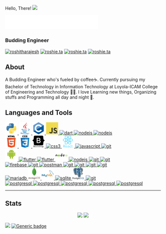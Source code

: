 <p align="left">
   Hello, There!  <img src="https://raw.githubusercontent.com/MindLaborDev/MindLaborDev/master/wave.gif" width="30">
</p>

<div align="left">
 <a href="https://roshita.vercel.app/"><img src="title.svg" width="300" alt="I'm Roshita"></a>
  <h3> Budding Engineer </h3>
</div>
<a href="https://www.linkedin.com/in/roshitha-r/" target="blank"><img align="center" src="https://raw.githubusercontent.com/rahuldkjain/github-profile-readme-generator/master/src/images/icons/Social/linked-in-alt.svg" alt="roshitharajesh" height="20" width="20" /></a>
<a href="https://instagram.com/roshie.ta" target="blank"><img align="center" src="https://raw.githubusercontent.com/rahuldkjain/github-profile-readme-generator/master/src/images/icons/Social/instagram.svg" alt="roshie.ta" height="20" width="30" /></a>
<a href=https://twitter.com/roshie_ta" target="blank"><img align="center" src="https://user-images.githubusercontent.com/67852344/177448584-61683f48-eef2-4c55-b33b-de7f4ffd1e86.png" alt="roshie.ta" height="35" width="35" /></a>
<a href="https://github.com/roshie" target="blank"><img align="center" src="https://user-images.githubusercontent.com/67852344/176813965-043bfaf6-2e50-44e3-bd15-a30c143c78b8.png" alt="roshie.ta" height="20" width="20" /></a>

## About

A Budding Engineer who's fueled by coffee☕. Currently pursuing my Bachelor of Technology in Information Technology at Loyola-ICAM College of Engineering and Technology 👩‍🎓. I love Learning new things, Organizing stuffs and Programming all day and night 🌛.

## Languages and Tools

<p align="left"> 
<a href="https://www.python.org" target="_blank"> <img src="https://raw.githubusercontent.com/devicons/devicon/master/icons/python/python-original.svg" alt="python" width="40" height="40"/> </a> 
<a href="https://www.java.com" target="_blank"> <img src="https://raw.githubusercontent.com/devicons/devicon/master/icons/java/java-original.svg" alt="java" width="40" height="40"/> </a> 
<a href="https://www.cprogramming.com/" target="_blank"> <img src="https://raw.githubusercontent.com/devicons/devicon/master/icons/c/c-original.svg" alt="c" width="40" height="40"/> </a> 
<a href="https://developer.mozilla.org/en-US/docs/Web/JavaScript" target="_blank"> <img src="https://raw.githubusercontent.com/devicons/devicon/master/icons/javascript/javascript-original.svg" alt="javascript" width="40" height="40"/> </a> 
<a href="https://dart.dev" target="_blank"> <img src="https://www.vectorlogo.zone/logos/dartlang/dartlang-icon.svg" alt="dart" width="40" height="40"/> </a>
<a href="https://www.typescriptlang.org" target="_blank"> <img src="https://user-images.githubusercontent.com/67852344/176737805-3bd55a64-03a8-46a2-9378-6cc4e6da7904.png" alt="nodejs" width="40" height="40"/> </a>
<a href="https://nodejs.org" target="_blank"> <img src="https://user-images.githubusercontent.com/67852344/176846270-433bd5d2-d937-4e0c-91f0-ec930ab51ecf.png" alt="nodejs" width="40" height="30"/> </a> 

<br>
<a href="https://www.w3.org/html/" target="_blank"> <img src="https://raw.githubusercontent.com/devicons/devicon/master/icons/html5/html5-original-wordmark.svg" alt="html5" width="40" height="40"/> </a> 
<a href="https://www.w3schools.com/css/" target="_blank"> <img src="https://raw.githubusercontent.com/devicons/devicon/master/icons/css3/css3-original-wordmark.svg" alt="css3" width="40" height="40"/> </a> 
<a href="https://getbootstrap.com" target="_blank"> <img src="https://raw.githubusercontent.com/devicons/devicon/master/icons/bootstrap/bootstrap-plain-wordmark.svg" alt="bootstrap" width="40" height="40"/> </a>
<a href="https://www.w3schools.com/css/" target="_blank"> <img src="https://user-images.githubusercontent.com/67852344/176736458-2b1f630a-8a14-4ab6-b93f-89a49051d026.png" alt="css3" width="40" height="40"/> </a> <a href="https://reactjs.org/" target="_blank"> <img src="https://raw.githubusercontent.com/devicons/devicon/master/icons/react/react-original-wordmark.svg" alt="react" width="40" height="40"/> </a>  
<a href="https://developer.mozilla.org/en-US/docs/Web/JavaScript" target="_blank"> <img src="https://user-images.githubusercontent.com/67852344/176737022-e8e2ad11-0bef-4635-889d-7fa0f05c1d41.png" alt="javascript" width="40" height="40"/> </a> 
<a href="https://git-scm.com/" target="_blank"> <img src="https://user-images.githubusercontent.com/67852344/176738819-f64b269f-18ae-46af-ae78-2bbdf0710c60.png" alt="git" width="40" height="40"/> </a> 
<br>
<a href="https://developer.android.com" target="_blank"> <img src="https://raw.githubusercontent.com/devicons/devicon/master/icons/android/android-original-wordmark.svg" alt="android" width="40" height="40"/> </a> 
<a href="https://flutter.dev" target="_blank"> <img src="https://www.vectorlogo.zone/logos/flutterio/flutterio-icon.svg" alt="flutter" width="40" height="40"/> </a>
<a href="https://reactnative.dev" target="_blank"> <img src="https://user-images.githubusercontent.com/67852344/176849078-505278fa-5b6b-4fb9-b1c5-6f1ca768313f.png" alt="flutter" width="40" height="40"/> </a>
<a href="https://nodejs.org" target="_blank"> <img src="https://raw.githubusercontent.com/devicons/devicon/master/icons/nodejs/nodejs-original-wordmark.svg" alt="nodejs" width="40" height="40"/> </a> 
<a href="https://nodejs.org" target="_blank"> <img src="https://user-images.githubusercontent.com/67852344/176846869-c30ae859-5b12-454e-b650-f6d1c510dbd4.png" alt="nodejs" width="40" height="40"/> </a>
<a href="https://git-scm.com/" target="_blank"> <img src="https://user-images.githubusercontent.com/67852344/176735927-a0ff96fa-ce72-4175-93cd-278d447de9eb.png" alt="git" width="40" height="40"/> </a> 
<a href="https://djangoproject.com/" target="_blank"> <img src="https://user-images.githubusercontent.com/67852344/176848775-6ca9d2c9-ddbb-43d2-ae84-0cc5d52c3e04.png" alt="git" width="40" height="40"/> </a>
<br>
<a href="https://firebase.google.com/" target="_blank"> <img src="https://www.vectorlogo.zone/logos/firebase/firebase-icon.svg" alt="firebase" width="40" height="40"/> </a> 
<a href="https://git-scm.com/" target="_blank"> <img src="https://www.vectorlogo.zone/logos/git-scm/git-scm-icon.svg" alt="git" width="40" height="40"/> </a> 
  <a href="https://postman.com" target="_blank"> <img src="https://www.vectorlogo.zone/logos/getpostman/getpostman-icon.svg" alt="postman" width="40" height="40"/> </a> 
<a href="https://fastapi.tiangolo.com/" target="_blank"> <img src="https://user-images.githubusercontent.com/67852344/176734025-73c9c512-d3da-4574-82e9-8ebe1247329d.png" alt="git" width="40" height="40"/> </a> 
<a href="https://fastapi.tiangolo.com/" target="_blank"> <img src="https://user-images.githubusercontent.com/67852344/176739680-838a96fd-678d-4a17-9eac-a5e9f4c524e3.png" alt="git" width="40" height="40"/> </a> 
<a href="https://eth-brownie.readthedocs.io/en/stable/" target="_blank"> <img src="https://user-images.githubusercontent.com/67852344/176847691-986d9dac-eaf9-4afe-961f-8893fb2a7b55.png" alt="git" width="40" height="40"/> </a> 
<a href="https://hardhat.org" target="_blank"> <img src="https://user-images.githubusercontent.com/67852344/176848100-6c89dcff-7e94-44ec-82b0-e0dd40dc5917.png" alt="git" width="40" height="40"/> </a> 


<br>
 <a href="https://mariadb.org/" target="_blank"> <img src="https://www.vectorlogo.zone/logos/mariadb/mariadb-icon.svg" alt="mariadb" width="40" height="40"/> </a>  <a href="https://www.mongodb.com/" target="_blank"> <img src="https://raw.githubusercontent.com/devicons/devicon/master/icons/mongodb/mongodb-original-wordmark.svg" alt="mongodb" width="40" height="40"/> </a> <a href="https://www.mysql.com/" target="_blank"> <img src="https://raw.githubusercontent.com/devicons/devicon/master/icons/mysql/mysql-original-wordmark.svg" alt="mysql" width="40" height="40"/> </a>
  <a href="https://www.sqlite.org/" target="_blank"> <img src="https://www.vectorlogo.zone/logos/sqlite/sqlite-icon.svg" alt="sqlite" width="40" height="40"/> </a> 
<a href="https://www.postgresql.org" target="_blank"> <img src="https://raw.githubusercontent.com/devicons/devicon/master/icons/postgresql/postgresql-original-wordmark.svg" alt="postgresql" width="40" height="40"/> </a> 
<a href="https://git-scm.com/" target="_blank"> <img src="https://user-images.githubusercontent.com/67852344/176738449-dc1f94b5-d935-4f3a-a2f4-8c456f849a71.png" alt="git" width="40" height="40"/> </a> 
<br>
<a href="https://www.postgresql.org" target="_blank"> <img src="https://user-images.githubusercontent.com/67852344/176739830-a2cf170f-4437-4fcd-96ca-b353ab366992.png" alt="postgresql" width="40" height="40"/> </a> 
<a href="https://www.postgresql.org" target="_blank"> <img src="https://user-images.githubusercontent.com/67852344/176740205-0949e989-1eb3-4a6e-9cce-658dfed6fbd6.png" alt="postgresql" width="40" height="40"/> </a> 
<a href="https://www.postgresql.org" target="_blank"> <img src="https://user-images.githubusercontent.com/67852344/176740527-0349ae71-8df9-42b8-beda-f11c47520f1e.png" alt="postgresql" width="40" height="40"/> </a> 
<a href="https://www.postgresql.org" target="_blank"> <img src="https://user-images.githubusercontent.com/67852344/176849487-12cdf559-59ab-4014-b2ed-ea29a2e3c206.png" alt="postgresql" width="40" height="40"/> </a> 
<a href="https://www.postgresql.org" target="_blank"> <img src="https://user-images.githubusercontent.com/67852344/176849727-4c03263c-4284-4370-b01c-d98ef3f47f2f.png" alt="postgresql" width="40" height="40"/> </a> 

</p>

<hr>

<!-- ## Repositories

<div align="center">
  <a href="https://github.com/roshie/PhotoBook"><img src="https://github-readme-stats.vercel.app/api/pin/?username=roshie&repo=PhotoBook&theme=radical&bg_color=0d1117&text_color=FFF"/></a>
     <a href="https://github.com/roshie/switcher-flutter"><img src="https://github-readme-stats.vercel.app/api/pin/?username=roshie&repo=switcher-flutter&theme=radical&bg_color=0d1117&text_color=FFF" /></a>
   <a href="https://github.com/roshie/gesture-based-cursor-control"><img src="https://github-readme-stats.vercel.app/api/pin/?username=roshie&repo=gesture-based-cursor-control&theme=radical&bg_color=0d1117&text_color=FFF" /></a>
      <a href="https://github.com/roshie/graphique-nft"><img src="https://github-readme-stats.vercel.app/api/pin/?username=roshie&repo=graphique-nft&theme=radical&bg_color=0d1117&text_color=FFF" /></a>

  <a href="https://github.com/roshie/Potato-the-Bot"><img src="https://github-readme-stats.vercel.app/api/pin/?username=roshie&repo=Potato-the-Bot&theme=radical&bg_color=0d1117&text_color=FFF"/></a>
  <a href="https://github.com/roshie/CoinSwap"><img src="https://github-readme-stats.vercel.app/api/pin/?username=roshie&repo=CoinSwap&theme=radical&bg_color=0d1117&text_color=FFF" /></a>
</div>
-->

## Stats

<p align="center">
  <img src="https://github-readme-stats.vercel.app/api?username=roshie&show_icons=true&count_private=true&theme=radical&bg_color=0d1117&text_color=FFF"  width="400"> 
  <img src="http://github-readme-streak-stats.herokuapp.com?user=roshie&theme=radical&&background=0d1117&text_color=FFF&border=FFF&dates=FFF"  width="400">
</p> 
<!-- 
<p align="center">
  <img src="https://activity-graph.herokuapp.com/graph?username=roshie&theme=redical&bg_color=0d1117&color=FFF" width="800"> 
</p> -->

![](https://komarev.com/ghpvc/?username=roshie&color=blueviolet)  [![Generic badge](https://img.shields.io/badge/Contact-Me-green.svg)](https://roshie.tech/contact)

